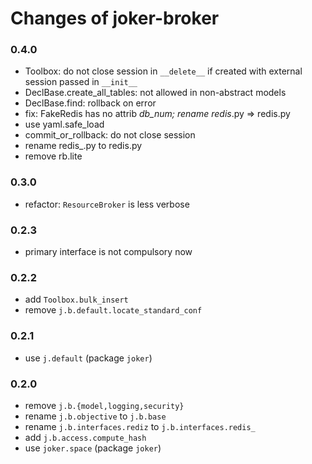 
Changes of joker-broker
=======================

### 0.4.0
* Toolbox: do not close session in `__delete__` if created with external session passed in `__init__`
* DeclBase.create_all_tables: not allowed in non-abstract models
* DeclBase.find: rollback on error
* fix: FakeRedis has no attrib _db_num; rename redis_.py => redis.py
* use yaml.safe_load
* commit_or_rollback: do not close session
* rename redis_.py to redis.py
* remove rb.lite

### 0.3.0
* refactor: `ResourceBroker` is less verbose

### 0.2.3
* primary interface is not compulsory now

### 0.2.2
* add `Toolbox.bulk_insert`
* remove `j.b.default.locate_standard_conf`

### 0.2.1
* use `j.default` (package `joker`)


### 0.2.0
* remove `j.b.{model,logging,security}`
* rename `j.b.objective` to `j.b.base`
* rename `j.b.interfaces.rediz` to `j.b.interfaces.redis_`
* add `j.b.access.compute_hash`
* use `joker.space` (package `joker`)
